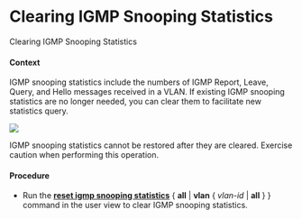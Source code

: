 Clearing IGMP Snooping Statistics
=================================

Clearing IGMP Snooping Statistics

#### Context

IGMP snooping statistics include the numbers of IGMP Report, Leave, Query, and Hello messages received in a VLAN. If existing IGMP snooping statistics are no longer needed, you can clear them to facilitate new statistics query.

![](../public_sys-resources/notice_3.0-en-us.png) 

IGMP snooping statistics cannot be restored after they are cleared. Exercise caution when performing this operation.



#### Procedure

* Run the [**reset igmp snooping statistics**](cmdqueryname=reset+igmp+snooping+statistics) { **all** | **vlan** { *vlan-id* | **all** } } command in the user view to clear IGMP snooping statistics.